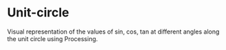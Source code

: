 # Unit-circle
Visual representation of the values of sin, cos, tan at different angles along the unit circle using Processing.

